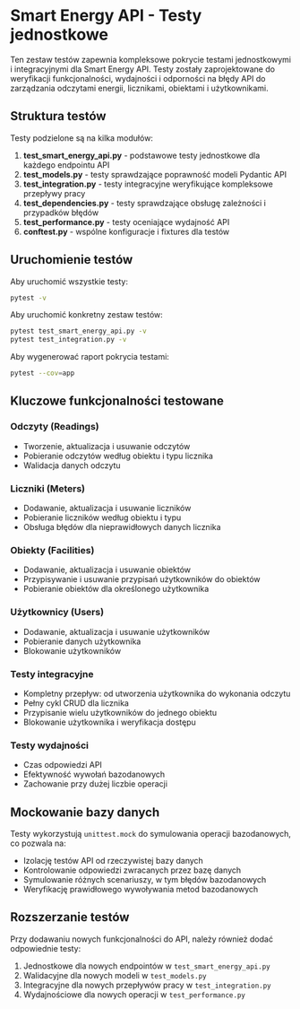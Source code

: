 # Smart Energy API - Testy jednostkowe

Ten zestaw testów zapewnia kompleksowe pokrycie testami jednostkowymi i integracyjnymi dla Smart Energy API. Testy zostały zaprojektowane do weryfikacji funkcjonalności, wydajności i odporności na błędy API do zarządzania odczytami energii, licznikami, obiektami i użytkownikami.

## Struktura testów

Testy podzielone są na kilka modułów:

1. **test_smart_energy_api.py** - podstawowe testy jednostkowe dla każdego endpointu API
2. **test_models.py** - testy sprawdzające poprawność modeli Pydantic API
3. **test_integration.py** - testy integracyjne weryfikujące kompleksowe przepływy pracy
4. **test_dependencies.py** - testy sprawdzające obsługę zależności i przypadków błędów
5. **test_performance.py** - testy oceniające wydajność API
6. **conftest.py** - wspólne konfiguracje i fixtures dla testów

## Uruchomienie testów

Aby uruchomić wszystkie testy:

```bash
pytest -v
```

Aby uruchomić konkretny zestaw testów:

```bash
pytest test_smart_energy_api.py -v
pytest test_integration.py -v
```

Aby wygenerować raport pokrycia testami:

```bash
pytest --cov=app
```

## Kluczowe funkcjonalności testowane

### Odczyty (Readings)
- Tworzenie, aktualizacja i usuwanie odczytów
- Pobieranie odczytów według obiektu i typu licznika
- Walidacja danych odczytu

### Liczniki (Meters)
- Dodawanie, aktualizacja i usuwanie liczników
- Pobieranie liczników według obiektu i typu
- Obsługa błędów dla nieprawidłowych danych licznika

### Obiekty (Facilities)
- Dodawanie, aktualizacja i usuwanie obiektów
- Przypisywanie i usuwanie przypisań użytkowników do obiektów
- Pobieranie obiektów dla określonego użytkownika

### Użytkownicy (Users)
- Dodawanie, aktualizacja i usuwanie użytkowników
- Pobieranie danych użytkownika
- Blokowanie użytkowników

### Testy integracyjne
- Kompletny przepływ: od utworzenia użytkownika do wykonania odczytu
- Pełny cykl CRUD dla licznika
- Przypisanie wielu użytkowników do jednego obiektu
- Blokowanie użytkownika i weryfikacja dostępu

### Testy wydajności
- Czas odpowiedzi API
- Efektywność wywołań bazodanowych
- Zachowanie przy dużej liczbie operacji

## Mockowanie bazy danych

Testy wykorzystują `unittest.mock` do symulowania operacji bazodanowych, co pozwala na:
- Izolację testów API od rzeczywistej bazy danych
- Kontrolowanie odpowiedzi zwracanych przez bazę danych
- Symulowanie różnych scenariuszy, w tym błędów bazodanowych
- Weryfikację prawidłowego wywoływania metod bazodanowych

## Rozszerzanie testów

Przy dodawaniu nowych funkcjonalności do API, należy również dodać odpowiednie testy:

1. Jednostkowe dla nowych endpointów w `test_smart_energy_api.py`
2. Walidacyjne dla nowych modeli w `test_models.py`
3. Integracyjne dla nowych przepływów pracy w `test_integration.py`
4. Wydajnościowe dla nowych operacji w `test_performance.py`